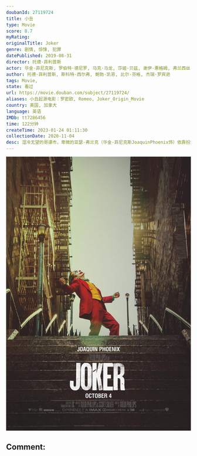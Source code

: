 ```yaml
---
doubanId: 27119724
title: 小丑
type: Movie
score: 8.7
myRating: 
originalTitle: Joker
genre: 剧情, 惊悚, 犯罪
datePublished: 2019-08-31
director: 托德·菲利普斯
actor: 华金·菲尼克斯, 罗伯特·德尼罗, 马克·马龙, 莎姬·贝兹, 谢伊·惠格姆, 弗兰西丝·康罗伊, 布莱恩·考伦, 布莱恩·泰里·亨利, 布莱特·卡伦, 道格拉斯·霍奇斯, 格伦·弗莱舍尔, 比尔·坎普, 乔什·帕斯, 但丁·佩雷拉, 玛丽·凯特·马拉特, 迈克尔·本茨, 莎珑·华盛顿, 桑德拉·詹姆斯, 托尼·赫德, 曼德拉·贝拉米, 乔·奥克曼, 卡尔·伦德施泰特, 米克·奥罗克, 大卫·吉布森, 伊万·罗萨多, 安妮·比萨比亚, 布莱斯·科里根, 乔恩·道格拉斯·雷尼, 艾恩斯利·丹恩, 杰森·约翰·奇卡莱塞, 加里·古尔曼, 贾斯汀·塞洛克斯, 大卫·伊亚科诺, 本·沃黑特, 卡德罗莎·奥娜·卡罗尔
author: 托德·菲利普斯, 斯科特·西尔弗, 鲍勃·凯恩, 比尔·芬格, 杰瑞·罗宾逊
tags: Movie, 
state: 看过
url: https://movie.douban.com/subject/27119724/
aliases: 小丑起源电影：罗密欧, Romeo, Joker_Origin_Movie
country: 美国, 加拿大
language: 英语
IMDb: tt7286456
time: 122分钟
createTime: 2023-01-24 01:11:30
collectionDate: 2020-11-04
desc: 湿冷无望的哥谭市，卑微的亚瑟·弗兰克（华金·菲尼克斯JoaquinPhoenix饰）依靠扮演小丑赚取营生。与之相依为命的母亲患有精神疾病，而亚瑟深记母亲的教诲，无论遭受怎样的挫折都笑对人生，却因...
---
```


![image](assets/p2567198874.jpg)

Comment: 
---

